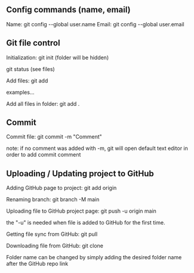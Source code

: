 ## Config commands (name, email)
Name:
git config --global user.name
Email:
git config --global user.email

## Git file control
Initialization:
git init
(folder will be hidden)

git status
(see files)

Add files:
git add <file>

examples...

Add all files in folder:
git add .


## Commit
Commit file:
git commit -m "Comment"

note: if no comment was added with -m, git will open default text editor in order to add commit comment

## Uploading / Updating project to GitHub
Adding GitHub page to project: 
git add origin <web address>

Renaming branch:
git branch -M main 

Uploading file to GitHub project page:
git push -u origin main

the "-u" is needed when file is added to GitHub for the first time.


Getting file sync from GitHub:
git pull


Downloading file from GitHub:
git clone <repo link>

Folder name can be changed by simply adding the desired folder name after the GitHub repo link